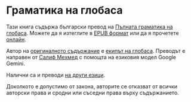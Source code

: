 # Граматика на глобаса

Тази книга съдържа български превод на [Пълната граматика на глобаса][cgg-link].
Можете да я изтеглите в [EPUB формат][epub-link] или да я прочетете [онлайн][web-link].

Автор на [оригиналното съдържание][oc-link] е [екипът на глобаса][gb-link].
Преводът е направен от [Салиф Мехмед][sm-link] с помощта на езиковия модел Google Gemini.

Налични са и преводи [на други езици][all-link].

Доколкото е допустимо от закона, авторите се отказват от всички авторски права и сродни или съседни права върху съдържанието.

[cgg-link]:https://salif.github.io/gramati-fe-globasa/eng/
[epub-link]:Gramati_fe_Globasa_Mesi_2_Nyan_2025_Bulgarisa_Gemini.epub
[web-link]:https://salif.github.io/gramati-fe-globasa/bg-gemini/
[oc-link]:https://xwexi.globasa.net/eng/gramati
[gb-link]:https://globasa.net/
[sm-link]:https://salif.eu/bg/
[all-link]:https://salif.github.io/gramati-fe-globasa/
